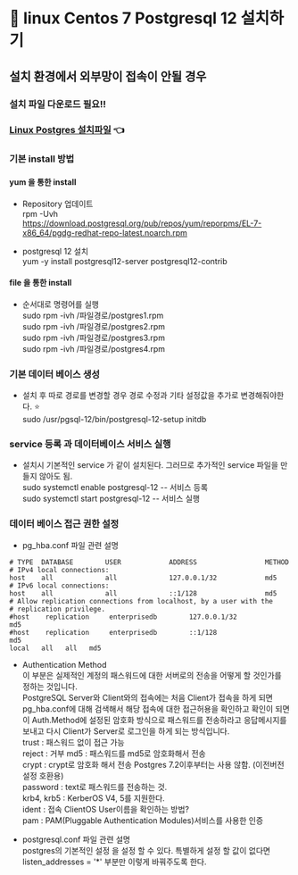 # :newspaper: linux Centos 7 Postgresql 12 설치하기

## 설치 환경에서 외부망이 접속이 안될 경우
### 설치 파일 다운로드 필요!!
### [Linux Postgres 설치파일](https://github.com/ungseokchoi/feed/blob/master/issues/file/postgres) :point_left:

### 기본 install 방법
#### yum 을 통한 install
- Repository 업데이트   
  rpm -Uvh https://download.postgresql.org/pub/repos/yum/reporpms/EL-7-x86_64/pgdg-redhat-repo-latest.noarch.rpm    
  
- postgresql 12 설치  
  yum -y install postgresql12-server postgresql12-contrib   
  
#### file 을 통한 install    
- 순서대로 명령어를 실행  
  sudo rpm -ivh /파일경로/postgres1.rpm   
  sudo rpm -ivh /파일경로/postgres2.rpm   
  sudo rpm -ivh /파일경로/postgres3.rpm   
  sudo rpm -ivh /파일경로/postgres4.rpm
  
### 기본 데이터 베이스 생성
- 설치 후 따로 경로를 변경할 경우 경로 수정과 기타 설정값을 추가로 변경해줘야한다. :star:     
  sudo /usr/pgsql-12/bin/postgresql-12-setup initdb
  
### service 등록 과 데이터베이스 서비스 실행
- 설치시 기본적인 service 가 같이 설치된다. 그러므로 추가적인 service 파일을 만들지 않아도 됨.  
  sudo systemctl enable postgresql-12   -- 서비스 등록   
  sudo systemctl start postgresql-12    -- 서비스 실행
  
### 데이터 베이스 접근 권한 설정
- pg_hba.conf 파일 관련 설명
``` text
# TYPE  DATABASE        USER            ADDRESS                 METHOD
# IPv4 local connections:
host    all             all             127.0.0.1/32            md5
# IPv6 local connections:
host    all             all             ::1/128                 md5
# Allow replication connections from localhost, by a user with the
# replication privilege.
#host    replication     enterprisedb        127.0.0.1/32            md5
#host    replication     enterprisedb        ::1/128                 md5
local   all   all   md5
```
* Authentication Method     
    이 부분은 실제적인 계정의 패스워드에 대한 서버로의 전송을 어떻게 할 것인가를 정하는 것입니다.          
    PostgreSQL Server와 Client와의 접속에는 처음 Client가 접속을 하게 되면   
    pg_hba.conf에 대해 검색해서 해당 접속에 대한 접근허용을 확인하고 확인이 되면 이 Auth.Method에 설정된 암호화 방식으로 패스워드를 전송하라고 응답메시지를 보내고 다시 Client가 Server로 로그인을 하게 되는 방식입니다.        
    trust : 패스워드 없이 접근 가능      
    reject : 거부 
    md5 : 패스워드를 md5로 암호화해서 전송   
    crypt : crypt로 암호화 해서 전송 Postgres 7.2이후부터는 사용 않함. (이전버전설정 호환용)  
    password : text로 패스워드를 전송하는 것.  
    krb4, krb5 : KerberOS V4, 5를 지원한다.  
    ident : 접속 ClientOS User이름을 확인하는 방법?    
    pam : PAM(Pluggable Authentication Modules)서비스를 사용한 인증
  
- postgresql.conf 파일 관련 설명  
    postgres의 기본적인 설정 을 설정 할 수 있다.
    특별하게 설정 할 값이 없다면 listen_addresses = '*' 부분만 이렇게 바꿔주도록 한다.

  